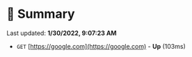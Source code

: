 # 📖 Summary
Last updated: **1/30/2022, 9:07:23 AM**

- `GET` [https://google.com](https://google.com) - **Up** (103ms)
